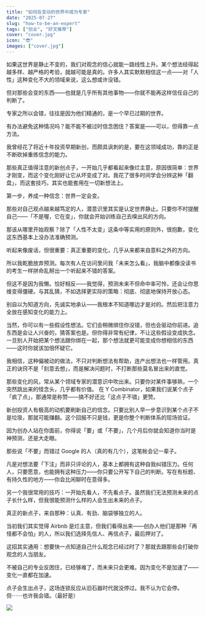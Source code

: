 ```yaml
---
title: "如何在变动的世界中成为专家"
date: "2025-07-27"
slug: "how-to-be-an-expert"
tags: ["创业", "好文推荐"]
cover: "cover.jpg"
icon: "😎"
images: ["cover.jpg"]
---
```

如果这世界是静止不变的，我们对观念的信心就能一路线性上升。某个想法经得起越多样、越严格的考验，就越可能是真的。许多人其实默默相信这一点——对「人性」这种变化不大的领域来说，这么想或许没错。



但对那些会变的东西——也就是几乎所有其他事物——你就不能再这样信任自己的判断了。



专家之所以会错，往往是因为他们精通的，是一个早已过期的世界。



有办法避免这种情况吗？能不能不被过时信念困住？答案是——可以，但得靠一点方法。



我曾经花了将近十年投资早期新创，而颇具讽刺的是，要在这领域成功，靠的正是不断砍掉重练信念的能力。



那些真正值得注意的新创点子，一开始几乎都看起来像烂主意，原因很简单：世界才刚变，而这个变化刚好让它从坏变成了对。我花了很多时间学会分辨这种「翻盘」，而这套技巧，其实也能套用在一切新想法上。



第一步，养成一种信念：世界一定会变。



那些对自己观点越来越笃定的人，潜意识里其实是认定世界静止。只要你不时提醒自己——「不是喔，它在变」，你就会开始训练自己去嗅出风的方向。



那该从哪里开始观察？除了「人性不太变」这条中等实用的原则外，很抱歉，变化这东西基本上没办法准确预测。



听起来像废话，但很重要：真正重要的变化，几乎从来都来自意料之外的方向。



所以我乾脆放弃预测。每次有人在访问里问我「未来怎么看」，我脑中都像没读书的考生一样拼命乱掰出一个听起来不错的答案。



但这不是因为我懒。恰好相反——我觉得，预测未来不但命中率可怜，还会让你思维变得僵硬。与其乱猜，不如选择更实际的策略：彻底、彻底地保持开放心态。



别自以为知道方向，先诚实地承认——我根本不知道哪边才是对的。然后把注意力全放在感知变化的能力上。



当然，你可以有一些假设性想法。它们会稍微绑住你没错，但也会驱动你前进。追东西是会让人兴奋的，猜答案也是。但你得非常有纪律，不让这些假设变成执念。
一旦别人开始把某个想法跟你绑在一起，那个想法就更可能变成你想相信的东西——这时你就该加倍怀疑它。



我相信，这种偏被动的做法，不只对判断想法有帮助，连产出想法也一样管用。真正的诀窍不是「刻意去想」，而是解决问题时，不打断那些莫名冒出来的直觉。



那些变化的风，常从某个领域专家的潜意识中吹出来。只要你对某件事够熟，一个突然跳出来的怪念头，几乎都有价值。
在 Y Combinator，如果我们说某个点子「疯了点」，那通常是称赞——搞不好还比「这点子不错」更赞。



新创投资人有极高的动机要刷新自己的信念。只要比别人早一步意识到某个点子不是垃圾，那就可能赚翻。这个回报不只是钱，更是你整个判断体系的现场验证。



因为创办人站在你面前，你得说「要」或「不要」，几个月后你就会知道你当时是神预测，还是大走眼。



那些说「不要」而错过 Google 的人（真的有几个），这笔帐会记一辈子。



凡是对想法要「下注」而非只评论的人，基本上都拥有这种自我纠错压力。任何人，只要愿意，也能拥有这种压力——你只要公开写下自己的判断。写在有标题、有持久性的地方——你会比闲聊时在意得多。



另一个我很常用的技巧：一开始先看人，不先看点子。虽然我们无法预测未来的点子长什么样，但我很能预测什么样的人会生出未来的点子。



真正的新点子，来自那种：认真、有劲、脑袋够独立的人。



当初我们其实觉得 Airbnb 是烂主意，但我们看得出来——创办人他们是那种「再怪都不会怕」的人，所以我们选择先信人、再信点子，最后押对了。



这招其实通用：想要快一点知道自己什么观念已经过时了？那就去跟那些会打破你观念的人当朋友。



不被自己的专业反困住，已经够难了，而未来只会更难。因为变化不是加速了——变化一直都在加速。



点子会生出点子，这场连锁反应从旧石器时代就没停过。我不认为它会停。
但⋯⋯也许我会错。（最好是）




![](https://prod-files-secure.s3.us-west-2.amazonaws.com/112d0858-5090-4d34-a606-b75eb8d65fd2/46476355-9cf3-4e99-9b7a-3531bc426380/1000202064.png?X-Amz-Algorithm=AWS4-HMAC-SHA256&X-Amz-Content-Sha256=UNSIGNED-PAYLOAD&X-Amz-Credential=ASIAZI2LB4665YVO3JXU%2F20250828%2Fus-west-2%2Fs3%2Faws4_request&X-Amz-Date=20250828T094513Z&X-Amz-Expires=3600&X-Amz-Security-Token=IQoJb3JpZ2luX2VjEEkaCXVzLXdlc3QtMiJIMEYCIQCdbTTbhnXX%2FJEOLf9599GnwdC126rkns3aiyu1UKvP9QIhALTehF8LJSPHwwF8N7VTJ%2BEc7cIKOpBkWqZJEILwujJvKogECKL%2F%2F%2F%2F%2F%2F%2F%2F%2F%2FwEQABoMNjM3NDIzMTgzODA1IgwX4NeyU5AAt1rQqkoq3AO90nO1nTIpyFsggnKOnIt1LLALqvyVqICOAeCatfQEQh%2Bxs7wo0V1yAt4iGkpC8wCdcbbynamYWxUIbMcOqhVz5FdnV04m9F0llRCtD1ksgl6%2FAXK76qa3nFzrkyqO1Umy3x4NQSvdf%2BVRBJVkbu18mqYiRnN09IKYx8NvCYG%2F73eAvcIwsRfypizbkbEb73dUHC4aFOoT7Jp2WAqLLXDAuBwUOMtADRUoB67Ark6Octq0De93SyS6qum9Yg%2BOhwLwSHZN7qm8tXl8JPj%2B23mN5YWqgHMUAD4YPidrVA039%2F0L4nPOZaHIZmCaxXoyuIcHp4vsNbCkjOh2Dt%2FXyCnCsld%2F1IJIWVeTti58yO3xYXf5a2KXwgM%2BoyWJm6WozbvnenVPFn6YoTpGSwU80MnKHm3OsjTOxLDKPUfBOHujDX1nR2QihUN3uqpI%2FOwuozn6412Fp39hA30p7iXO5tJJdPjEIQLj582%2Fo9zqu6hMZs6qFwzpKMyjpfSgaOlDE77Awps016TcWXFAKaVfw111kZtV2XV0HuhO2kdmvDEjjAyeZRxe0H2VOrIlXmbTyqrYNfGn0IhXBxPE%2Ba5tgK3Ez8B2rEksb0vKIVD1QjXlC0O5WkJ1PcG65hAVfjCctsDFBjqkAafF2BQuhT5DzXBTtuDGeaV7MD1gRYxvribZ5zQyYBWOHGOLOzWzUJuqo7YuudcwybQqkBfAZeODMG4Tlb1v%2BRrdjdhJWtAfC%2BqPZFkJntQmc4Sg9xCOLyQHgB5ZZd0SNrAirJVoFI%2B0b809ukmwKJuZEG%2BPunK2yyF2Zl5dWEJUvQTdBtC6UPA1RpAWRZ8uDhsMFn72GcNM3W4%2BpvXHhtV%2FLJB6&X-Amz-Signature=4850161f9e1b371b8e3b0b7f91f7c75b6041d0123cd6f541788f2048d9875976&X-Amz-SignedHeaders=host&x-amz-checksum-mode=ENABLED&x-id=GetObject)

